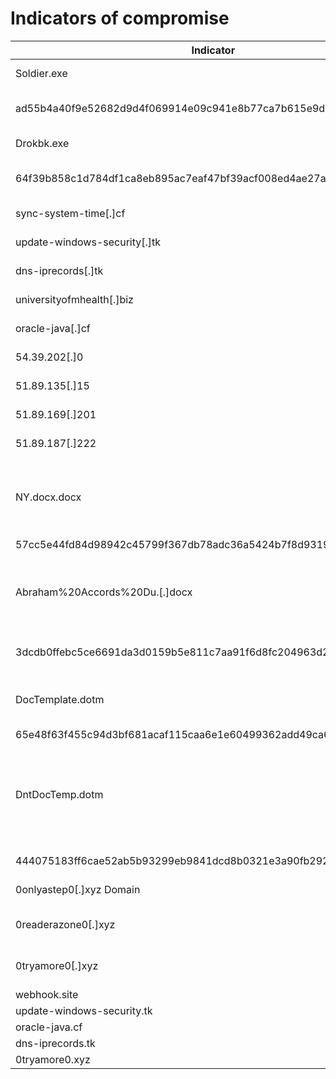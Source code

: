 # Indicators of compromise

|Indicator|Type|Description|
|---|---|---|
|Soldier.exe|File name|Soldier backdoor|
|ad55b4a40f9e52682d9d4f069914e09c941e8b77ca7b615e9deffccdfbc54145|	SHA-256	|Soldier backdoor hash|
|Drokbk.exe|	File name|	Drokbk backdoor|
|64f39b858c1d784df1ca8eb895ac7eaf47bf39acf008ed4ae27a796ac90f841b|	SHA-256|Drokbk backdoor hash|
|sync-system-time[.]cf|	Domain|	Drokbk C2 infrastructure|
|update-windows-security[.]tk|	Domain|	Drokbk C2 infrastructure|
|dns-iprecords[.]tk	|Domain	Drokbk| C2 infrastructure|
|universityofmhealth[.]biz|	Domain|	Drokbk C2 infrastructure|
|oracle-java[.]cf|	Domain|	Drokbk C2 infrastructure|
|54.39.202[.]0| 	IP address|	Drokbk C2 infrastructure|
|51.89.135[.]15|	IP address	|Drokbk C2 infrastructure|
|51.89.169[.]201|	IP address|	Drokbk C2 infrastructure|
|51.89.187[.]222|	IP address	|Drokbk C2 infrastructure|
|NY.docx.docx	|File name	|CharmPower lure document used for template injection|
|57cc5e44fd84d98942c45799f367db78adc36a5424b7f8d9319346f945f64a72	|SHA-256	NY.docx.docx hash|
|Abraham%20Accords%20Du.[.]docx|	File name|	CharmPower lure document used for template injection|
|3dcdb0ffebc5ce6691da3d0159b5e811c7aa91f6d8fc204963d2944225b0119d|	SHA-256	Abraham%20Accords%20Du.[.]docx hash|
|DocTemplate.dotm	|File name	Malicious remote template document used in intrusions involving CharmPower|
|65e48f63f455c94d3bf681acaf115caa6e1e60499362add49ca614458bbc4f85|	SHA-256	DocTemplate.dotm|
|DntDocTemp.dotm	|File name	|Malicious remote template document used in intrusions involving CharmPower|
|444075183ff6cae52ab5b93299eb9841dcd8b0321e3a90fb29260dc12133b6a2|   	SHA-256	DntDocTemp.dotm hash|
|0onlyastep0[.]xyz	Domain	|CharmPower C2 infrastructure|
|0readerazone0[.]xyz|	Domain	|CharmPower C2 infrastructure|
|0tryamore0[.]xyz|Domain	|CharmPower C2 infrastructure|
|webhook.site				|
|	update-windows-security.tk	|Domain||
|	oracle-java.cf|Domain||				
|	dns-iprecords.tk|Domain||			
|0tryamore0.xyz|Domain||
